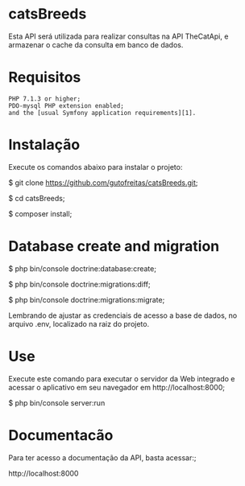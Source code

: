 # catsBreeds
Esta API será utilizada para realizar consultas na API TheCatApi, e armazenar o cache da consulta em banco de dados.


Requisitos
==
    PHP 7.1.3 or higher;
    PDO-mysql PHP extension enabled;
    and the [usual Symfony application requirements][1].

Instalação
==
Execute os comandos abaixo para instalar o projeto:

  $ git clone https://github.com/gutofreitas/catsBreeds.git;
  
  $ cd catsBreeds;
  
  $ composer install;

Database create and migration
==
  $ php bin/console doctrine:database:create;
  
  $ php bin/console doctrine:migrations:diff;
  
  $ php bin/console doctrine:migrations:migrate;
  
  Lembrando de ajustar as credenciais de acesso a base de dados, no arquivo .env, localizado na raiz do projeto.

Use
==
Execute este comando para executar o servidor da Web integrado e acessar o aplicativo em seu navegador em http://localhost:8000;

$ php bin/console server:run

Documentacão
==
Para ter acesso a documentação da API, basta acessar:;
  
  http://localhost:8000
